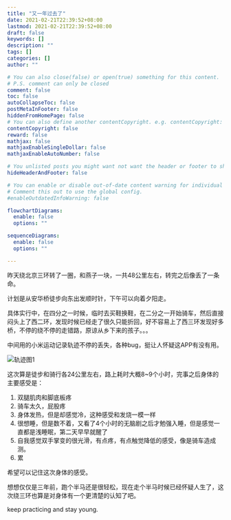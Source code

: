 ```yaml
---
title: "又一年过去了"
date: 2021-02-21T22:39:52+08:00
lastmod: 2021-02-21T22:39:52+08:00
draft: false
keywords: []
description: ""
tags: []
categories: []
author: ""

# You can also close(false) or open(true) something for this content.
# P.S. comment can only be closed
comment: false
toc: false
autoCollapseToc: false
postMetaInFooter: false
hiddenFromHomePage: false
# You can also define another contentCopyright. e.g. contentCopyright: "This is another copyright."
contentCopyright: false
reward: false
mathjax: false
mathjaxEnableSingleDollar: false
mathjaxEnableAutoNumber: false

# You unlisted posts you might want not want the header or footer to show
hideHeaderAndFooter: false

# You can enable or disable out-of-date content warning for individual post.
# Comment this out to use the global config.
#enableOutdatedInfoWarning: false

flowchartDiagrams:
  enable: false
  options: ""

sequenceDiagrams: 
  enable: false
  options: ""

---
```


昨天绕北京三环转了一圈，和燕子一块，一共48公里左右，转完之后像丢了一条命。

计划是从安华桥徒步向东出发顺时针，下午可以向着夕阳走。

具体实行中，在四分之一时候，临时去买鞋换鞋，在二分之一开始骑车，然后直接闷头上了西二环，发现时候已经走了很久只能折回，好不容易上了西三环发现好多桥，不停的绕不停的走错路，原谅从乡下来的孩子。。。

中间用的小米运动记录轨迹不停的丢失，各种bug，挺让人怀疑这APP有没有用。

![轨迹图1](https://user-images.githubusercontent.com/24250938/108628867-11f43480-7498-11eb-85a6-e19533e4b1fc.jpg)

这次算是徒步和骑行各24公里左右，路上耗时大概8~9个小时，完事之后身体的主要感受是：

1. 双腿肌肉和脚底板疼
2. 骑车太久，屁股疼
3. 身体发热，但是却感觉冷，这种感受和发烧一模一样
4. 很想睡，但是数不着，又看了4个小时的无脑剧之后才勉强入睡，但是感觉一直都是浅睡眠，第二天早早就醒了
5. 自我感觉双手掌变的很光滑，有点疼，有点触觉降低的感受，像是骑车造成测。
6. 累

希望可以记住这次身体的感受。

想想仅仅是三年前，跑个半马还是很轻松，现在走个半马时候已经怀疑人生了，这次绕三环也算是对身体有一个更清楚的认知了吧。

keep practicing and stay young.

